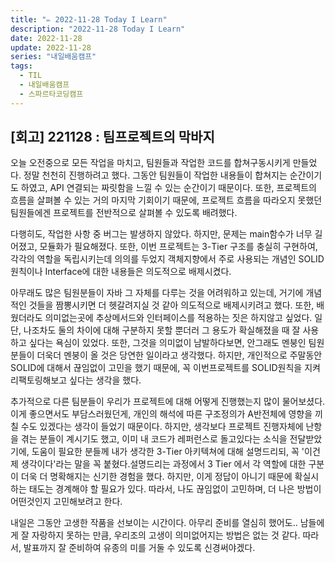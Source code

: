 ```yaml
---
title: "✏️ 2022-11-28 Today I Learn"
description: "2022-11-28 Today I Learn"
date: 2022-11-28
update: 2022-11-28
series: "내일배움캠프"
tags:
  - TIL
  - 내일배움캠프
  - 스파르타코딩캠프
---
```


## [회고] 221128 : 팀프로젝트의 막바지

오늘 오전중으로 모든 작업을 마치고, 팀원들과 작업한 코드를 합쳐구동시키게 만들었다.
정말 천천히 진행하려고 했다. 그동안 팀원들이 작업한 내용들이 합쳐지는 순간이기도 하였고, API 연결되는 짜릿함을 느낄 수 있는 순간이기 때문이다.
또한, 프로젝트의 흐름을 살펴볼 수 있는 거의 마지막 기회이기 때문에, 프로젝트 흐름을 따라오지 못했던 팀원들에겐 프로젝트를 전반적으로 살펴볼 수 있도록 배려했다.

다행히도, 작업한 사항 중 버그는 발생하지 않았다. 하지만, 문제는 main함수가 너무 길어졌고, 모듈화가 필요해졌다.
또한, 이번 프로젝트는 3-Tier 구조를 충실히 구현하여, 각각의 역할을 독립시키는데 의의를 두었지 객체지향에서 주로 사용되는 개념인 SOLID원칙이나 Interface에 대한 내용들은 의도적으로 배제시켰다.

아무래도 많은 팀원분들이 자바 그 자체를 다루는 것을 어려워하고 있는데, 거기에 개념적인 것들을 짬뽕시키면 더 헷갈려지실 것 같아 의도적으로 배제시키려고 했다. 또한, 배웠더라도 의미없는곳에 추상메서드와 인터페이스를 적용하는 짓은 하지않고 싶었다. 일단, 나조차도 둘의 차이에 대해 구분하지 못할 뿐더러 그 용도가 확실해졌을 때 잘 사용하고 싶다는 욕심이 있었다. 또한, 그것을 의미없이 남발하다보면, 안그래도 멘붕인 팀원분들이 더욱더 멘붕이 올 것은 당연한 일이라고 생각했다. 하지만, 개인적으로 주말동안 SOLID에 대해서 끊임없이 고민을 했기 때문에, 꼭 이번프로젝트를 SOLID원칙을 지켜 리팩토링해보고 싶다는 생각을 했다.

추가적으로 다른 팀분들이 우리가 프로젝트에 대해 어떻게 진행했는지 많이 물어보셨다. 이게 좋으면서도 부담스러웠던게, 개인의 해석에 따른 구조정의가 A반전체에 영향을 끼칠 수도 있겠다는 생각이 들었기 때문이다. 하지만, 생각보다 프로젝트 진행자체에 난항을 겪는 분들이 계시기도 했고, 이미 내 코드가 레퍼런스로 돌고있다는 소식을 전달받았기에, 도움이 필요한 분들께 내가 생각한 3-Tier 아키텍쳐에 대해 설명드리되, 꼭 '이건 제 생각이다'라는 말을 꼭 붙혔다.설명드리는 과정에서 3 Tier 에서 각 역할에 대한 구분이 더욱 더 명확해지는 신기한 경험을 했다. 하지만, 이게 정답이 아니기 때문에 확실시하는 태도는 경계해야 할 필요가 있다. 따라서, 나도 끊임없이 고민하며, 더 나은 방법이 어떤것인지 고민해보려고 한다.

내일은 그동안 고생한 작품을 선보이는 시간이다. 아무리 준비를 열심히 했어도.. 남들에게 잘 자랑하지 못하는 만큼, 우리조의 고생이 의미없어지는 방법은 없는 것 같다. 따라서, 발표까지 잘 준비하여 유종의 미를 거둘 수 있도록 신경써야겠다.
